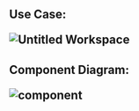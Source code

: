 <h2>Use Case:
            
  ![Untitled Workspace](https://user-images.githubusercontent.com/59175027/114693380-2a195f00-9d37-11eb-83fe-e22501ede6b6.jpg)
  
  
  <h2>Component Diagram:
            
   ![component](https://user-images.githubusercontent.com/59175027/114693595-651b9280-9d37-11eb-9379-c1eb57ca294e.png)


             
